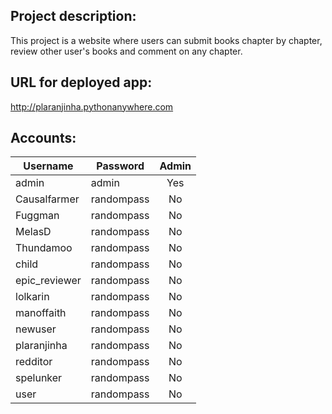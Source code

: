 ## Project description:

This project is a website where users can submit books chapter by chapter,
review other user's books and comment on any chapter.

## URL for deployed app:

http://plaranjinha.pythonanywhere.com

## Accounts:

Username | Password | Admin
--- | --- | :---:
admin | admin | Yes
Causalfarmer | randompass | No
Fuggman | randompass | No
MelasD | randompass | No
Thundamoo | randompass | No
child | randompass | No
epic_reviewer | randompass | No
lolkarin | randompass | No
manoffaith | randompass | No
newuser | randompass | No
plaranjinha | randompass | No
redditor | randompass | No
spelunker | randompass | No
user | randompass | No